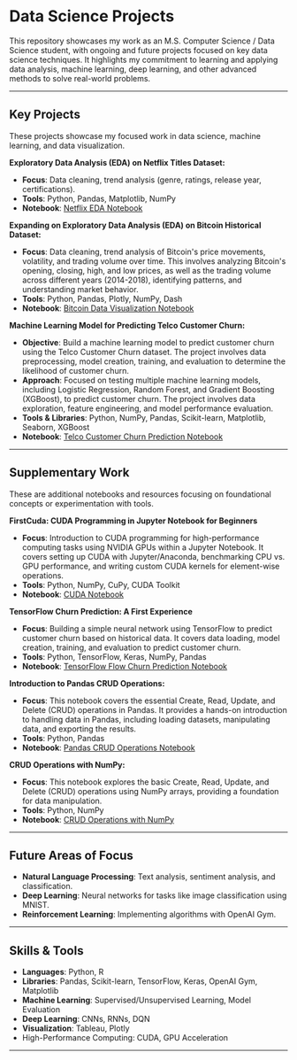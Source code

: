 # Data Science Projects

This repository showcases my work as an M.S. Computer Science / Data Science student, with ongoing and future projects focused on key data science techniques. It highlights my commitment to learning and applying data analysis, machine learning, deep learning, and other advanced methods to solve real-world problems.

---
## Key Projects

These projects showcase my focused work in data science, machine learning, and data visualization.

**Exploratory Data Analysis (EDA) on Netflix Titles Dataset:**
- **Focus**: Data cleaning, trend analysis (genre, ratings, release year, certifications).
- **Tools**: Python, Pandas, Matplotlib, NumPy
- **Notebook**: [Netflix EDA Notebook](./netflix.ipynb)

**Expanding on Exploratory Data Analysis (EDA) on Bitcoin Historical Dataset:**
- **Focus**: Data cleaning, trend analysis of Bitcoin's price movements, volatility, and trading volume over time. This involves analyzing Bitcoin's opening, closing, high, and low prices, as well as the trading volume across different years (2014-2018), identifying patterns, and understanding market behavior.
- **Tools**: Python, Pandas, Plotly, NumPy, Dash
- **Notebook**: [Bitcoin Data Visualization Notebook](./Data.ipynb)

**Machine Learning Model for Predicting Telco Customer Churn:**
- **Objective**: Build a machine learning model to predict customer churn using the Telco Customer Churn dataset. The project involves data preprocessing, model creation, training, and evaluation to determine the likelihood of customer churn.
- **Approach**: Focused on testing multiple machine learning models, including Logistic Regression, Random Forest, and Gradient Boosting (XGBoost), to predict customer churn. The project involves data exploration, feature engineering, and model performance evaluation.
- **Tools & Libraries**: Python, NumPy, Pandas, Scikit-learn, Matplotlib, Seaborn, XGBoost
- **Notebook**: [Telco Customer Churn Prediction Notebook](./ML.ipynb)


----
## Supplementary Work

These are additional notebooks and resources focusing on foundational concepts or experimentation with tools.

**FirstCuda: CUDA Programming in Jupyter Notebook for Beginners**
- **Focus**: Introduction to CUDA programming for high-performance computing tasks using NVIDIA GPUs within a Jupyter Notebook. It covers setting up CUDA with Jupyter/Anaconda, benchmarking CPU vs. GPU performance, and writing custom CUDA kernels for element-wise operations.
- **Tools**: Python, NumPy, CuPy, CUDA Toolkit
- **Notebook**: [CUDA Notebook](FirstCuda.ipynb)

**TensorFlow Churn Prediction: A First Experience**
- **Focus**: Building a simple neural network using TensorFlow to predict customer churn based on historical data. It covers data loading, model creation, training, and evaluation to predict customer churn.
- **Tools**: Python, TensorFlow, Keras, NumPy, Pandas
- **Notebook**: [TensorFlow Flow Churn Prediction Notebook](./Tensors.ipynb)

**Introduction to Pandas CRUD Operations:**
- **Focus**: This notebook covers the essential Create, Read, Update, and Delete (CRUD) operations in Pandas. It provides a hands-on introduction to handling data in Pandas, including loading datasets, manipulating data, and exporting the results.
- **Tools**: Python, Pandas
- **Notebook**: [Pandas CRUD Operations Notebook](Pandas.ipynb)

**CRUD Operations with NumPy:**
- **Focus**: This notebook explores the basic Create, Read, Update, and Delete (CRUD) operations using NumPy arrays, providing a foundation for data manipulation.
- **Tools**: Python, NumPy
- **Notebook**: [CRUD Operations with NumPy](./crud.ipynb)

---
## Future Areas of Focus

- **Natural Language Processing**: Text analysis, sentiment analysis, and classification.
- **Deep Learning**: Neural networks for tasks like image classification using MNIST.
- **Reinforcement Learning**: Implementing algorithms with OpenAI Gym.

---
## Skills & Tools

- **Languages**: Python, R
- **Libraries**: Pandas, Scikit-learn, TensorFlow, Keras, OpenAI Gym, Matplotlib
- **Machine Learning**: Supervised/Unsupervised Learning, Model Evaluation
- **Deep Learning**: CNNs, RNNs, DQN
- **Visualization**: Tableau, Plotly
- High-Performance Computing: CUDA, GPU Acceleration

---
